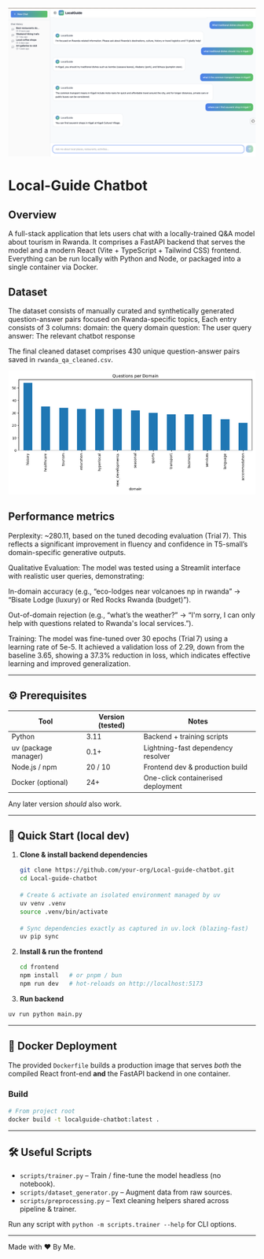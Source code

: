 ![Local Guide Chatbot Screenshot](assets/chat-screenshot.png)

# Local-Guide Chatbot

## Overview

A full-stack application that lets users chat with a locally-trained Q&A model about tourism in Rwanda. It comprises a FastAPI backend that serves the model and a modern React (Vite + TypeScript + Tailwind CSS) frontend. Everything can be run locally with Python and Node, or packaged into a single container via Docker.

## Dataset

The dataset consists of manually curated and synthetically generated question-answer pairs focused on Rwanda-specific topics, Each entry consists of 3 columns:
domain: the query domain
question: The user query
answer: The relevant chatbot response

The final cleaned dataset comprises 430 unique question-answer pairs saved in `rwanda_qa_cleaned.csv`.

![Domain Distribution](assets/domain_distribution.png)

## Performance metrics

Perplexity: ~280.11, based on the tuned decoding evaluation (Trial 7). This reflects a significant improvement in fluency and confidence in T5-small’s domain-specific generative outputs.

Qualitative Evaluation: The model was tested using a Streamlit interface with realistic user queries, demonstrating:

In-domain accuracy (e.g., “eco-lodges near volcanoes np in rwanda” → “Bisate Lodge (luxury) or Red Rocks Rwanda (budget)”).

Out-of-domain rejection (e.g., “what’s the weather?” → “I'm sorry, I can only help with questions related to Rwanda's local services.”).

Training: The model was fine-tuned over 30 epochs (Trial 7) using a learning rate of 5e-5. It achieved a validation loss of 2.29, down from the baseline 3.65, showing a 37.3% reduction in loss, which indicates effective learning and improved generalization.

---

## ⚙️ Prerequisites

| Tool                 | Version (tested) | Notes                              |
| -------------------- | ---------------- | ---------------------------------- |
| Python               | 3.11             | Backend + training scripts         |
| uv (package manager) | 0.1+             | Lightning-fast dependency resolver |
| Node.js / npm        | 20 / 10          | Frontend dev & production build    |
| Docker (optional)    | 24+              | One-click containerised deployment |

Any later version _should_ also work.

---

## 🚀 Quick Start (local dev)

1. **Clone & install backend dependencies**

   ```bash
   git clone https://github.com/your-org/Local-guide-chatbot.git
   cd Local-guide-chatbot

   # Create & activate an isolated environment managed by uv
   uv venv .venv
   source .venv/bin/activate

   # Sync dependencies exactly as captured in uv.lock (blazing-fast)
   uv pip sync
   ```

2. **Install & run the frontend**

   ```bash
   cd frontend
   npm install   # or pnpm / bun
   npm run dev   # hot-reloads on http://localhost:5173
   ```

3. **Run backend**

```bash
uv run python main.py
```

---

## 🐳 Docker Deployment

The provided `Dockerfile` builds a production image that serves _both_ the compiled React front-end **and** the FastAPI backend in one container.

### Build

```bash
# From project root
docker build -t localguide-chatbot:latest .
```

---

## 🛠️ Useful Scripts

- `scripts/trainer.py` – Train / fine-tune the model headless (no notebook).
- `scripts/dataset_generator.py` – Augment data from raw sources.
- `scripts/preprocessing.py` – Text cleaning helpers shared across pipeline & trainer.

Run any script with `python -m scripts.trainer --help` for CLI options.

---

Made with ❤ By Me.
